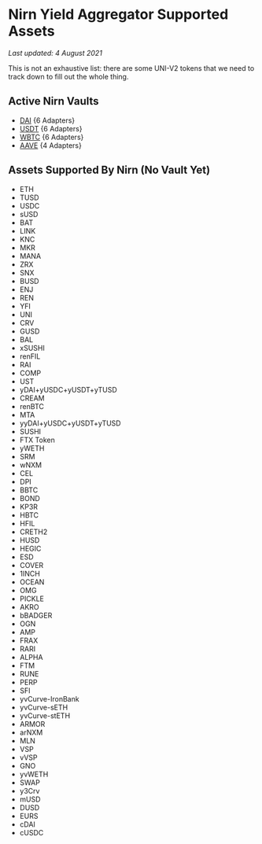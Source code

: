 # Nirn Yield Aggregator Supported Assets

*Last updated: 4 August 2021*

This is not an exhaustive list: there are some UNI-V2 tokens that we need to track down to fill out the whole thing.

## Active Nirn Vaults

* [DAI](https://etherscan.io/address/0x5e9fc917871ac9e42d579cdd8f2055ed97ff7d2d) {6 Adapters}
* [USDT](https://etherscan.io/address/0x53c07574276a4abef738d1929c8199e43b8436a2) {6 Adapters}
* [WBTC](https://etherscan.io/address/0x2c895a91dd9ab2cdf7e08b609312e2450ae3fba3) {6 Adapters}
* [AAVE](https://etherscan.io/address/0x01be9b61ffb826bbe29f1e7493b230bf865de67a) {4 Adapters}

## Assets Supported By Nirn (No Vault Yet)

* ETH
* TUSD
* USDC
* sUSD
* BAT
* LINK
* KNC
* MKR
* MANA
* ZRX
* SNX
* BUSD
* ENJ
* REN
* YFI
* UNI
* CRV
* GUSD
* BAL
* xSUSHI
* renFIL
* RAI
* COMP
* UST
* yDAI+yUSDC+yUSDT+yTUSD
* CREAM
* renBTC
* MTA
* yyDAI+yUSDC+yUSDT+yTUSD
* SUSHI
* FTX Token
* yWETH
* SRM
* wNXM
* CEL
* DPI
* BBTC
* BOND
* KP3R
* HBTC
* HFIL
* CRETH2
* HUSD
* HEGIC
* ESD
* COVER
* 1INCH
* OCEAN
* OMG
* PICKLE
* AKRO
* bBADGER
* OGN
* AMP
* FRAX
* RARI
* ALPHA
* FTM
* RUNE
* PERP
* SFI
* yvCurve-IronBank
* yvCurve-sETH
* yvCurve-stETH
* ARMOR
* arNXM
* MLN
* VSP
* vVSP
* GNO
* yvWETH
* SWAP
* y3Crv
* mUSD
* DUSD
* EURS
* cDAI
* cUSDC